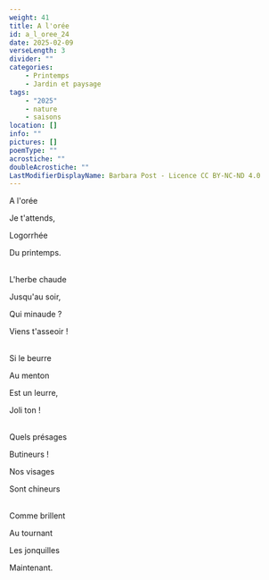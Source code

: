 ```yaml
---
weight: 41
title: A l'orée
id: a_l_oree_24
date: 2025-02-09
verseLength: 3
divider: ""
categories:
    - Printemps
    - Jardin et paysage
tags:
    - "2025"
    - nature
    - saisons
location: []
info: ""
pictures: []
poemType: ""
acrostiche: ""
doubleAcrostiche: ""
LastModifierDisplayName: Barbara Post - Licence CC BY-NC-ND 4.0
---
```

A l'orée

Je t'attends,

Logorrhée

Du printemps.

 \
L'herbe chaude

Jusqu'au soir,

Qui minaude ?

Viens t'asseoir !

 \
Si le beurre

Au menton

Est un leurre,

Joli ton !

 \
Quels présages

Butineurs !

Nos visages

Sont chineurs

 \
Comme brillent

Au tournant

Les jonquilles

Maintenant.

